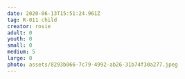 ```yaml
---
date: 2020-06-13T15:51:24.961Z
tag: R-011 child
creator: rosie
adult: 0
youth: 0
small: 0
medium: 5
large: 0
photo: assets/8293b066-7c79-4992-ab26-31b74f30a277.jpeg
---
```

